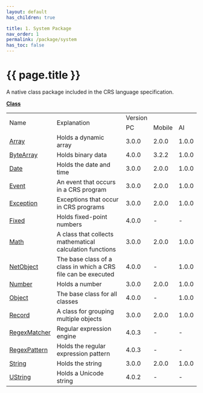 ```yaml
---
layout: default
has_children: true

title: 1. System Package
nav_order: 1
permalink: /package/system
has_toc: false
---
```


# {{ page.title }}

A native class package included in the CRS language specification.

<u><b>Class</b></u>

<table>
    <tr>
        <td rowspan="2">Name</td>
        <td rowspan="2">Explanation</td>
        <td>Version</td>
    </tr>
    <tr>
        <td>PC</td>
        <td>Mobile</td>
        <td>AI</td>
    </tr>
    <tr>
        <td><a href="/package/system/Array">Array</a></td>
        <td>Holds a dynamic array</td>
        <td>3.0.0</td>
        <td>2.0.0</td>
        <td>1.0.0</td>
    </tr>
    <tr>
        <td><a href="/package/system/ByteArray">ByteArray</a></td>
        <td>Holds binary data</td>
        <td>4.0.0</td>
        <td>3.2.2</td>
        <td>1.0.0</td>
    </tr>
    <tr>
        <td><a href="/package/system/Date">Date</a></td>
        <td>Holds the date and time</td>
        <td>3.0.0</td>
        <td>2.0.0</td>
        <td>1.0.0</td>
    </tr>
    <tr>
        <td><a href="/package/system/Event">Event</a></td>
        <td>An event that occurs in a CRS program</td>
        <td>3.0.0</td>
        <td>2.0.0</td>
        <td>1.0.0</td>
    </tr>
    <tr>
        <td><a href="/package/system/Exception">Exception</a></td>
        <td>Exceptions that occur in CRS programs</td>
        <td>3.0.0</td>
        <td>2.0.0</td>
        <td>1.0.0</td>
    </tr>
    <tr>
        <td><a href="/package/system/Fixed">Fixed</a></td>
        <td>Holds fixed-point numbers</td>
        <td>4.0.0</td>
        <td>-</td>
        <td>-</td>
    </tr>
    <tr>
        <td><a href="/package/system/Math">Math</a></td>
        <td>A class that collects mathematical calculation functions</td>
        <td>3.0.0</td>
        <td>2.0.0</td>
        <td>1.0.0</td>
    </tr>
    <tr>
        <td><a href="/package/system/NetObject">NetObject</a></td>
        <td>The base class of a class in which a CRS file can be executed</td>
        <td>4.0.0</td>
        <td>-</td>
        <td>1.0.0</td>
    </tr>
    <tr>
        <td><a href="/package/system/Number">Number</a></td>
        <td>Holds a number</td>
        <td>3.0.0</td>
        <td>2.0.0</td>
        <td>1.0.0</td>
    </tr>
    <tr>
        <td><a href="/package/system/Object">Object</a></td>
        <td>The base class for all classes</td>
        <td>4.0.0</td>
        <td>-</td>
        <td>1.0.0</td>
    </tr>
    <tr>
        <td><a href="/package/system/Record">Record</a></td>
        <td>A class for grouping multiple objects</td>
        <td>3.0.0</td>
        <td>2.0.0</td>
        <td>1.0.0</td>
    </tr>
    <tr>
        <td><a href="/package/system/RegexMatcher">RegexMatcher</a></td>
        <td>Regular expression engine</td>
        <td>4.0.3</td>
        <td>-</td>
        <td>-</td>
    </tr>
    <tr>
        <td><a href="/package/system/RegexPattern">RegexPattern</a></td>
        <td>Holds the regular expression pattern</td>
        <td>4.0.3</td>
        <td>-</td>
        <td>-</td>
    </tr>
    <tr>
        <td><a href="/package/system/String">String</a></td>
        <td>Holds the string</td>
        <td>3.0.0</td>
        <td>2.0.0</td>
        <td>1.0.0</td>
    </tr>
    <tr>
        <td><a href="/package/system/UString">UString</a></td>
        <td>Holds a Unicode string</td>
        <td>4.0.2</td>
        <td>-</td>
        <td>-</td>
    </tr>
</table>
